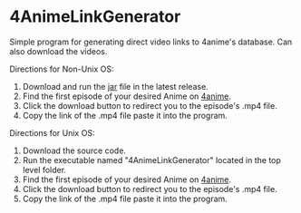 # 4AnimeLinkGenerator
Simple program for generating direct video links to 4anime's database. Can also download the videos.

Directions for Non-Unix OS:
1. Download and run the [jar](https://github.com/kevintram/4AnimeLinkGenerator/releases/download/v2/4AnimeLinkGenerator.jar) file in the latest release. 
2. Find the first episode of your desired Anime on [4anime](https://4anime.to/).
3. Click the download button to redirect you to the episode's .mp4 file.
4. Copy the link of the .mp4 file paste it into the program.

Directions for Unix OS:
1. Download the source code.
2. Run the executable named "4AnimeLinkGenerator" located in the top level folder.
3. Find the first episode of your desired Anime on [4anime](https://4anime.to/).
4. Click the download button to redirect you to the episode's .mp4 file.
5. Copy the link of the .mp4 file paste it into the program.
